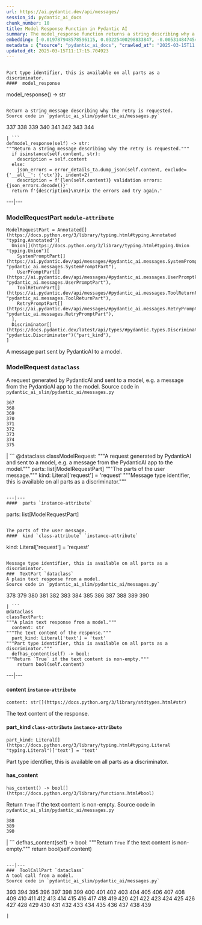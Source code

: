 ```yaml
---
url: https://ai.pydantic.dev/api/messages/
session_id: pydantic_ai_docs
chunk_number: 10
title: Model Response Function in Pydantic AI
summary: The model_response function returns a string describing why a retry is requested, either by echoing the content if it's a string or detailing validation errors in JSON format. The function handles different content types and provides user guidance for error resolution.
embedding: [-0.019787948578596115, 0.03225400298833847, -0.005314847454428673, -0.003613861044868827, 0.03100622072815895, -0.01637420430779457, -0.04546166583895683, -0.025826744735240936, 0.010723867453634739, -0.055137865245342255, -0.0011315386509522796, -0.06610893458127975, 0.04077659547328949, -0.029993869364261627, -0.019976293668150902, 0.002533822786062956, 0.019752634689211845, 0.03154771029949188, 0.036821357905864716, 0.05344276502728462, 0.03114747814834118, 0.0037404049653559923, -0.012689713388681412, -0.015385394915938377, 0.03307801112532616, 0.0031047421507537365, 0.022307056933641434, 0.02135356329381466, 0.016174087300896645, -0.02980552427470684, 0.00010971437586704269, -0.01834004931151867, -0.022942719981074333, -0.012077594175934792, -0.007480809930711985, -0.006539087276905775, -0.027545388787984848, 0.011218272149562836, -0.010812154039740562, -0.02441416122019291, -0.047886598855257034, -0.0510413721203804, 0.004025864414870739, -0.00793989934027195, -0.0597052201628685, 0.025850288569927216, 0.00915825366973877, 0.024225816130638123, 0.0035844321828335524, 0.009052309207618237, -0.023437123745679855, 0.03644466772675514, 0.014161155559122562, 0.0343022495508194, -0.021023958921432495, -0.03762182220816612, -0.06549681723117828, 0.06719191372394562, 0.0019938035402446985, -0.029546549543738365, 0.03166542574763298, 0.010188262909650803, -0.04002321511507034, 0.01836359314620495, -0.0051117888651788235, -0.014184698462486267, -0.013831552118062973, 0.03901086375117302, -0.02912277542054653, 0.007221836131066084, 0.04148288443684578, 0.03514980152249336, -0.06229495629668236, 0.006539087276905775, -0.005411962978541851, -0.010023461654782295, -0.012772114016115665, 0.053207334131002426, 0.00372274755500257, -0.011977535672485828, -0.0033342870883643627, 0.025897374376654625, -0.018563708290457726, 0.006285998970270157, -0.04009384661912918, -0.017386555671691895, -0.04338987544178963, 0.010182376950979233, -0.023896213620901108, -0.05052342265844345, -0.03604443743824959, -0.008281273767352104, -0.04915792495012283, 0.02427290380001068, 0.061164889484643936, -0.0007761855376884341, -0.042989641427993774, 0.005747451446950436, 0.008599105291068554, 0.00244406471028924, 0.044166795909404755, -0.009222997352480888, -0.03665655851364136, 0.03423162177205086, 0.029687808826565742, -0.02128293365240097, 0.02493210881948471, 0.010388378985226154, -0.05174766480922699, -0.007274807896465063, -0.08169444650411606, 0.025779658928513527, -0.011182957328855991, 0.025332340970635414, -0.04670944809913635, -0.03298383951187134, -0.01557373907417059, 0.032560061663389206, -0.013737380504608154, 0.004002321511507034, -0.042330436408519745, -0.007839841768145561, 0.03484373912215233, -0.02622697688639164, -0.04096493870019913, 0.011077013798058033, -0.001668614917434752, -0.03467893972992897, -0.08734478056430817, 0.007157092913985252, 0.009564371779561043, 0.014161155559122562, -0.011483130976557732, -0.014490758068859577, 0.01223062351346016, -0.01458493061363697, -0.041153281927108765, 0.011800962500274181, -0.061777010560035706, 0.029734894633293152, -0.011153528466820717, -0.00776332663372159, -0.031995028257369995, 0.04489663243293762, -0.01773970201611519, -0.005297190509736538, -0.030276386067271233, -0.03300737962126732, -0.014773274771869183, 0.009970488958060741, -0.01710403896868229, 0.030582444742321968, -0.011618504300713539, -0.02994678169488907, -0.017410099506378174, -0.024225816130638123, 0.010535523295402527, 0.043507590889930725, -0.0011675889836624265, -0.00941722746938467, -0.010965184308588505, -0.025143995881080627, -0.010823925957083702, -0.006927547976374626, -0.06888701766729355, -0.0010528166312724352, -0.003967007156461477, -0.028251681476831436, -0.04703905060887337, -0.05786886066198349, -0.00471155671402812, -0.0029222832527011633, -0.06285998970270157, 0.00048741509090177715, 0.02439061924815178, 0.0076985834166407585, -0.036326952278614044, -0.037504106760025024, -0.04025864601135254, -0.027568932622671127, 0.010217691771686077, -0.00700406264513731, -0.06766277551651001, -0.04306027293205261, 0.013231203891336918, -0.01998806558549404, 0.009988146834075451, 0.02129470556974411, -0.005267761647701263, 0.03482019901275635, 0.03482019901275635, 0.014314185827970505, 0.033807843923568726, 0.006951090879738331, -0.010129405185580254, -0.022930948063731194, 0.06031734123826027, -0.02316637896001339, 0.009264197200536728, 0.047180309891700745, 0.04489663243293762, 0.046026699244976044, 0.014420129358768463, -0.009058195166289806, 0.01642129011452198, -0.03846937417984009, -0.02308397740125656, 0.02063549868762493, -0.04795723035931587, 0.019069885835051537, 0.004870472010225058, -0.036209236830472946, 0.01464378833770752, -0.016692034900188446, -0.04023510217666626, -0.009852774441242218, -0.04094139486551285, -0.0018098733853548765, 0.0029958554077893496, 0.014255328103899956, 0.005197132471948862, 0.060646943747997284, 0.058057207614183426, -0.030323471873998642, -0.02987615391612053, -0.0023204635363072157, 0.0034196306951344013, -0.04002321511507034, -0.041765403002500534, 0.02853419817984104, -0.013466634787619114, -0.004985244479030371, 0.00044106467976234853, -0.029428835958242416, 0.008304817602038383, -0.0597052201628685, -0.004379010759294033, 0.018528394401073456, 0.0327954925596714, -0.014443672262132168, -0.019764404743909836, 0.011983421631157398, -0.016656721010804176, 0.05245395377278328, 0.031265195459127426, 0.0011926034931093454, 0.01892862655222416, -0.04091785103082657, 0.01637420430779457, 0.06008191034197807, 0.11102911084890366, -0.042966097593307495, 0.03404327481985092, -0.02198922634124756, -0.019187601283192635, -0.000929215457290411, 0.008628534153103828, 0.019799720495939255, 0.014478987082839012, -0.006356628146022558, 0.002120347460731864, -0.011224158108234406, -0.031194565817713737, 0.027827907353639603, -0.0007783927139826119, -0.016232945024967194, 0.012878058478236198, -0.030888505280017853, 0.013160575181245804, -0.049016669392585754, -0.002664780942723155, -0.0067038885317742825, 0.06841615587472916, 0.01582094095647335, -0.015703225508332253, 0.011642047204077244, 0.023507753387093544, 0.01401989720761776, 0.01649191975593567, -0.02733350172638893, 0.02191859669983387, 0.0007114420877769589, 0.01311348844319582, 0.01998806558549404, -0.036162152886390686, 0.026321150362491608, 0.014761503785848618, -0.04748636856675148, -0.04023510217666626, -0.015149964019656181, 0.005397248547524214, -0.025826744735240936, 0.01128890085965395, -0.0473451092839241, -0.014208241365849972, -0.00977037288248539, 0.027286415919661522, -0.026956813409924507, 0.029381748288869858, -0.008852193132042885, 0.022142255678772926, -0.03044118732213974, -0.013254747726023197, 5.5592907301615924e-05, 0.009917517192661762, 0.02622697688639164, 0.02138887718319893, -0.010247120633721352, 0.02313106507062912, -0.049722958356142044, 0.04451994225382805, 0.013878638856112957, -0.05598541721701622, -0.033148638904094696, -0.03606798127293587, -0.024202274158596992, 0.027592476457357407, 0.005294247530400753, 0.022919176146388054, 0.0074042947962880135, 0.019140513613820076, 0.005918138660490513, 0.009040538221597672, -0.03293675184249878, -0.01343131996691227, 0.035338144749403, -0.041106197983026505, 0.0008571147918701172, -0.004938158672302961, -0.016797978430986404, -0.004396668169647455, -0.04275421053171158, -0.03371367231011391, 0.01941126026213169, 0.034396421164274216, -0.00022384307521861047, -0.02138887718319893, 0.02188328094780445, -0.01427887100726366, 0.08032894879579544, -0.009970488958060741, 0.01092986948788166, -0.06822781264781952, -0.006544972769916058, -0.047156766057014465, -0.012972230091691017, -0.007910470478236675, 0.07142966985702515, -0.011736219748854637, 0.032560061663389206, 0.015644367784261703, -0.005085302516818047, 0.06163575127720833, -0.0006058661383576691, -0.0500054769217968, -0.002424936043098569, 0.005450220312923193, -0.010906326584517956, -0.031359367072582245, -0.0004649756010621786, -0.0510413721203804, 0.014478987082839012, 0.02243654429912567, -0.0013272404903545976, -0.00826950278133154, 0.026038633659482002, -0.03307801112532616, -0.04077659547328949, 0.0070334915071725845, -0.027003899216651917, 0.0008755078306421638, 0.00857556238770485, -0.011277129873633385, -0.019917435944080353, -0.010564952157437801, -0.022142255678772926, -0.04028218984603882, -0.009281854145228863, -0.0400703027844429, -0.010494322516024113, 0.047839514911174774, 0.022048084065318108, 0.014667331241071224, -0.029970325529575348, 0.0036315182223916054, 0.025167539715766907, 0.003304858226329088, 0.003507917048409581, -0.026391780003905296, 0.038634173572063446, 0.03771599382162094, -0.04991130530834198, -0.02622697688639164, 0.008816879242658615, 0.0034726024605333805, 0.04929918423295021, -0.009069967083632946, 0.02622697688639164, 0.03213628754019737, -0.023331180214881897, -0.010912211611866951, -0.0032048001885414124, -0.006427257787436247, 0.011006384156644344, -0.028816714882850647, 0.03246589004993439, 0.02495565265417099, 0.015232364647090435, 0.009011109359562397, 0.025379426777362823, 0.09633823484182358, 0.007516124285757542, -0.0037551193963736296, -0.011194729246199131, 0.016209403052926064, -0.040564704686403275, 0.03762182220816612, 0.008369560353457928, 0.02251894399523735, -0.011365416459739208, -0.019164057448506355, -0.06912244856357574, -0.038657717406749725, -0.0059063672088086605, -0.013525492511689663, 0.06483761221170425, 0.034349337220191956, -0.05311316251754761, 0.03178314119577408, -0.05480826273560524, -0.024178730323910713, 0.01705695316195488, 0.04696841910481453, -0.021694937720894814, 0.01897571235895157, -0.013666750863194466, -0.01942303031682968, 0.018669653683900833, -0.023519525304436684, 0.009805687703192234, 0.0074042947962880135, -0.03110039234161377, 0.007398409303277731, 0.034467052668333054, -0.0014824775280430913, 0.006185940932482481, 0.036774273961782455, 0.010847468860447407, 0.039293382316827774, -0.026792012155056, -0.011683247052133083, 0.02561485767364502, -0.0643196627497673, -0.024767307564616203, -0.017398327589035034, -0.056927137076854706, 0.0463092140853405, 0.028463568538427353, 0.04258941113948822, -0.0255206860601902, 0.043013185262680054, 0.003616803791373968, 0.013254747726023197, -0.018081076443195343, -0.06681522727012634, -0.07547907531261444, -0.007986986078321934, 0.009299512021243572, 0.012925144284963608, -0.0008843364776112139, -0.010058775544166565, 0.02060018479824066, 0.05292481556534767, 0.006798061076551676, 0.0170334093272686, -0.0028398826252669096, 0.04207146167755127, 0.026792012155056, -0.007851612754166126, -0.0010675309458747506, -0.005897538736462593, -0.0036874329671263695, -0.026792012155056, 0.0034402308519929647, -0.031335823237895966, 0.04082367941737175, -0.008098815567791462, -0.01638597622513771, -0.01762198656797409, -0.033760759979486465, -0.03910503536462784, -0.01768084429204464, 0.046662360429763794, -0.010765068233013153, 0.02134179137647152, 0.015350080095231533, -0.023884441703557968, -0.01307817455381155, 0.00031415282865054905, -0.042401064187288284, -0.03215983137488365, 0.01370206568390131, -0.0008725649677217007, 0.003828691551461816, 0.02318992279469967, 0.003290143795311451, 0.03128873556852341, 0.047321565449237823, -0.014714417979121208, 0.054572831839323044, -0.04011738672852516, 0.028322311118245125, 0.029052145779132843, 0.006456686183810234, -0.012207080610096455, 0.048404548317193985, 0.001989389304071665, -0.0022954491432756186, -0.013678522780537605, 0.003769833827391267, 0.009428998455405235, -0.004499668721109629, 0.00562679348513484, -0.022989805787801743, -0.030299928039312363, -0.025238169357180595, -0.00457029789686203, 0.0077338977716863155, 0.003628575475886464, 0.011388959363102913, 0.049016669392585754, 0.02380204200744629, 0.05118263140320778, -0.0038669488858431578, -0.017833873629570007, 0.007298351265490055, 0.0030782560352236032, -0.008746249601244926, 0.008587334305047989, -0.002435236005112529, -0.0055738212540745735, 0.026650752872228622, -0.010423693805932999, 0.027027441188693047, 0.006012311205267906, 0.05471409112215042, -0.027733733877539635, -0.006321313790977001, 0.009640886448323727, -0.008334246464073658, 0.019587833434343338, -0.02851065620779991, 0.04513205960392952, -0.06563807278871536, 0.02613280527293682, 0.016644949093461037, -0.007115892134606838, -0.019670233130455017, -0.009835116565227509, -0.0038698918651789427, 0.014938076958060265, 0.0023395924363285303, 0.02975843846797943, 0.04343695938587189, -0.06818072497844696, 0.029499463737010956, 0.03514980152249336, -0.016621405258774757, 0.011677362024784088, 0.008616763167083263, -0.006138855125755072, 0.02133001945912838, -0.017939817160367966, -0.052077267318964005, -0.016009286046028137, -0.030794333666563034, 0.028345853090286255, -0.013360691256821156, -0.01526767946779728, 0.02364901266992092, -0.013525492511689663, -0.028251681476831436, 0.016762664541602135, 0.027050985023379326, -0.016032829880714417, 0.021082816645503044, -0.014714417979121208, 0.003943463787436485, 0.01705695316195488, -0.018163476139307022, 0.012048165313899517, -0.017315926030278206, 0.003019398543983698, -0.018092848360538483, -0.025732573121786118, -0.027733733877539635, 0.014467215165495872, 0.022413000464439392, -0.040541164577007294, 0.02980552427470684, 0.016809750348329544, -0.030040955170989037, -0.0318773128092289, 0.022059854120016098, -0.01642129011452198, 0.006986405234783888, 0.036939073354005814, 0.015102878212928772, -0.020541327074170113, 0.014231784269213676, -0.011377187445759773, -0.007051148917526007, -0.002814867999404669, -0.015326537191867828, 0.0009527585352770984, -0.011530217714607716, -0.030676618218421936, -0.010900440625846386, 0.034419964998960495, -0.01768084429204464, 0.019764404743909836, 0.009376026690006256, 0.03484373912215233, -0.0005495835212059319, -0.017833873629570007, 0.004181837663054466, -0.010288320481777191, -0.012713256292045116, 0.012101137079298496, 0.03159479796886444, 0.014843904413282871, 0.011100556701421738, 0.06399005651473999, 0.0022424771450459957, -0.017386555671691895, 0.03576191887259483, 0.022860318422317505, -0.0008394574979320168, 0.027898535132408142, -0.014867447316646576, -0.009846888482570648, 0.062342043966054916, 0.05965813621878624, -0.008669734932482243, 0.013855095952749252, 0.0028766687028110027, -0.003140056738629937, 0.03552648797631264, 0.002285148948431015, 0.0028619542717933655, 0.022189341485500336, -0.020517783239483833, 0.005700365174561739, -0.012101137079298496, 0.01648014783859253, 0.010011689737439156, -0.02128293365240097, 0.012383653782308102, 0.008410761132836342, 0.005879881326109171, -0.05316024646162987, 0.0006871633231639862, -0.013666750863194466, -0.031194565817713737, 0.009022881276905537, 0.030817875638604164, 0.027521846815943718, -0.010464893653988838, -0.01218353770673275, 0.02064727060496807, -0.009299512021243572, 0.04741574078798294, 0.04270712658762932, 0.00745138106867671, 0.007304236758500338, 0.00939956959336996, 0.0047792429104447365, -0.03828102722764015, -0.004882243927568197, 0.03215983137488365, -0.023472439497709274, -0.0243670754134655, -0.051465146243572235, -0.00234989239834249, 0.042919013649225235, -0.039246294647455215, 0.035573575645685196, 0.012383653782308102, 0.012101137079298496, 0.016221173107624054, -0.01653900556266308, -0.050240907818078995, -0.036256324499845505, -0.0255206860601902, 0.03731576353311539, 0.011112327687442303, -0.004629155620932579, 0.0012235038448125124, 0.0002150144282495603, -0.014561387710273266, -0.02994678169488907, -0.026533037424087524, -0.023025119677186012, 0.0038022054359316826, -0.004464354366064072, 0.010317749343812466, -0.013160575181245804, -0.010594381019473076, 0.028322311118245125, -0.022389458492398262, -0.0400703027844429, -0.018987484276294708, 0.0005554692470468581, 0.024790851399302483, -0.03338406980037689, 0.006733317393809557, -0.0036844902206212282, 0.030770789831876755, 0.013360691256821156, -0.01580917090177536, -0.004299552645534277, 0.014043440110981464, 0.012348338961601257, 0.0008630005759187043, 0.005138274747878313, -0.02004692330956459, -0.005070588085800409, 0.04805140197277069, -0.003190085757523775, 0.013725608587265015, -0.025379426777362823, 0.024096330627799034, -0.0016009286046028137, -0.02125938981771469, -0.010906326584517956, -0.0464269295334816, -0.04981713369488716, 0.024626048281788826, 0.0016082858201116323, 0.027874993160367012, 0.0031076848972588778, -0.015491338446736336, 0.012677942402660847, -0.014490758068859577, -0.015302994288504124, -0.010488436557352543, -0.03839874267578125, 0.02196568250656128, -0.028110424056649208, 0.002670666668564081, 0.007504352834075689, 0.00700406264513731, -0.011906906962394714, -0.02304866351187229, -0.005529677961021662, 0.0012911901576444507, -0.025803202763199806, -0.004423154052346945, -0.04621504247188568, 0.008681505918502808, 0.0085167046636343, -0.01699809543788433, -0.0352204293012619, 0.021671393886208534, -0.017445413395762444, -0.016150545328855515, -0.00012479665747378021, 0.012265938334167004, 0.008393104188144207, -0.029005059972405434, -0.010388378985226154, -0.0027986823115497828, -0.013290061615407467, 0.027168700471520424, 0.03689198940992355, -0.03046472929418087, 0.020953331142663956, 0.0032754293642938137, 0.023966843262314796, 0.01770438626408577, -0.0032195146195590496, -0.003911091946065426, 0.005512021016329527, -0.0005727587267756462, 0.025968004018068314, -0.014926305040717125, -0.010476665571331978, -0.017233526334166527, -0.03842228651046753, -0.0103059783577919, -0.013278290629386902, 0.009958717972040176, 0.03166542574763298, -0.0026338808238506317, 0.0008806578698568046, -0.01829296350479126, 0.025402970612049103, -0.0900757759809494, -0.014078754931688309, 0.05372527986764908, 0.001082981121726334, 0.030747245997190475, -0.012878058478236198, 0.003987607080489397, 0.019717318937182426, -0.015020477585494518, -0.04374302178621292, 0.027686648070812225, -0.007416066247969866, 0.008728592656552792, 0.02125938981771469, 0.04576772451400757, 0.0330309234559536, -0.0031930285040289164, -0.02376672811806202, 0.03948172554373741, -0.03465539589524269, 0.015597282908856869, 0.013831552118062973, -0.030323471873998642, -0.008298931643366814, -0.022954491898417473, -0.007622068282216787, -0.020988645032048225, 0.008398989215493202, 0.0533485934138298, -0.004479068797081709, 0.012395425699651241, 0.012030507437884808, -0.016680262982845306, 0.028487112373113632, -0.033690132200717926, 0.030723704025149345, -0.00473215663805604, -0.013301833532750607, 0.036326952278614044, -0.027780819684267044, 0.02065904252231121, 0.0007938428316265345, 0.009911631233990192, 0.014749731868505478, 0.0027074527461081743, 0.02197745442390442, 0.005924024619162083, -0.005759222898632288, -0.003184200031682849, 0.02504982426762581, -0.008911050856113434, -0.00624479865655303, -0.010482550598680973, -0.02306043542921543, 0.052736472338438034, 0.026415321975946426, -0.07340728491544724, -0.021035730838775635, -0.016197631135582924, 0.001055023749358952, 0.0016068144468590617, -0.004938158672302961, -0.009558485820889473, 0.015126421116292477, 0.028345853090286255, -0.0188226830214262, -0.02554422803223133, -0.012830971740186214, -0.015714997425675392, 0.0025573656894266605, -0.024767307564616203, -0.001481741899624467, -0.04887541010975838, 0.004390782210975885, -0.01951720379292965, 0.029358206316828728, 0.02005869336426258, 0.013984582386910915, -0.01759844273328781, 0.010906326584517956, 0.05673879384994507, 0.008893393911421299, -0.006668574176728725, 0.03114747814834118, -0.04915792495012283, 0.002371964044868946, 0.01702163740992546, -0.001077095395885408, 0.011100556701421738, 0.037527650594711304, 0.012701485306024551, 0.022860318422317505, -0.013313604518771172, -0.022059854120016098, -0.045485205948352814, -0.010947526432573795, -0.01281920075416565, -0.016739120706915855, 0.024720221757888794, -0.015032248571515083, -0.009564371779561043, 0.02681555412709713, -0.033760759979486465, -0.02924049086868763, -0.000957172887865454, 0.0034108019899576902, -0.005759222898632288, -0.024155188351869583, -0.010765068233013153, 0.01656254753470421, 0.025167539715766907, 0.030629532411694527, 0.0070570348761975765, 0.02867545746266842, -0.029617179185152054, -0.006456686183810234, 0.09073498100042343, -0.013607893139123917, -0.031218107789754868, 0.008104701526463032, -0.02502628043293953, 0.05122971534729004, 0.017233526334166527, 0.003563832025974989, -0.018175248056650162, 0.02916986122727394, -0.0067274319007992744, 0.021694937720894814, 0.01280742883682251, -0.006709774490445852, 0.014184698462486267, 0.02017640881240368, -0.015444252640008926, 0.015232364647090435, -0.016597863286733627, -0.006291884928941727, 0.0030870847404003143, -0.023990387097001076, -0.0440019927918911, -0.03128873556852341, -0.005768051836639643, 0.0016921580536291003, 0.053819455206394196, -0.0041965520940721035, -0.013678522780537605, -0.004534983541816473, 0.0330309234559536, 0.0019099314231425524, 0.03465539589524269, -0.041718315333127975, -0.011971649713814259, -0.008134130388498306, 0.007416066247969866, -0.002704509999603033, -0.025191083550453186, 0.03703324496746063, 0.01369029376655817, -0.027003899216651917, -0.0118657061830163, 0.05400779843330383, -0.010600266046822071, 0.030252842232584953, -0.008681505918502808, -0.02322523668408394, 0.011665590107440948, -0.03178314119577408, -0.019952749833464622, -0.016091687604784966, -0.017986904829740524, 0.041059110313653946, -3.887825005222112e-05, 0.004782185889780521, 0.03856354579329491, -0.006750974804162979, -0.0037904339842498302, 0.04819266125559807, 0.01401989720761776, 0.013396006077528, -0.005509078036993742, 0.024508334696292877, -0.007104120682924986, 0.00947608519345522, -0.00034670846071094275, 0.0002530879864934832, 0.04826328903436661, 0.003340172814205289, 0.009882202371954918, 0.01182450633496046, 0.005871052388101816, 0.012336567975580692, 0.03401973471045494, 0.041694775223731995, 0.0032577719539403915, -0.01307817455381155, -0.019670233130455017, 0.002087975852191448, 0.04181249067187309, 0.03524397313594818, 0.0013242976274341345, 0.025826744735240936, -0.004882243927568197, 0.04795723035931587, -0.0008387218113057315, -0.006550858728587627, 0.00655674422159791, 0.0017672015819698572, -0.013396006077528, 0.005841623526066542, -0.000547008472494781, 0.03484373912215233, -0.010682666674256325, -0.011324215680360794, 0.0036491756327450275, -0.01708049513399601, -0.01338423416018486, -0.0044113826006650925, -0.005871052388101816, -0.0046615274623036385, 0.00687457574531436, -0.023319408297538757, -0.019952749833464622, 0.015691455453634262, -0.014066983014345169, 0.028722543269395828, -0.007157092913985252, 0.0003310744068585336, -0.02071790024638176, 0.05283064395189285, 0.02198922634124756, -0.008410761132836342, -0.01244251150637865, -0.011530217714607716, -0.05466700345277786, 0.016668492928147316, 0.030723704025149345, -0.02367255464196205, 0.027098070830106735, -0.0039052064530551434, 0.01374915149062872, -0.0012933972757309675, 0.013242975808680058, 0.040399905294179916, 0.0010484022786840796, -0.019175829365849495, 0.03105330653488636, 0.00910528190433979, 0.04247169569134712, 0.018763825297355652, -0.0009417227120138705, -0.004949930123984814, 0.00776921259239316, 0.014690874144434929, 0.0031959714833647013, 0.0009328940650448203, 0.043013185262680054, -0.01638597622513771, 0.014879219233989716, 0.023448895663022995, 0.0062153697945177555, 0.01944657415151596, -0.0030090983491390944, 0.03416099026799202, -0.0003421102010179311, 0.001805459032766521, -0.028840258717536926, -0.01702163740992546, -0.0032136288937181234, 0.0022174627520143986, 0.006403714418411255, 0.030817875638604164, -0.055090777575969696, 0.04513205960392952, -0.008922822773456573, 0.009611457586288452, 0.05546746775507927, -0.03178314119577408, -0.028181051835417747, -0.014820361509919167, 0.03046472929418087, -0.020411839708685875, -0.030676618218421936, -0.013725608587265015, 0.026533037424087524, -0.03467893972992897, 0.0424952395260334, 0.011212386190891266, 0.04331924393773079, -0.03821039944887161, 0.011359530501067638, 0.001789273228496313, 0.019764404743909836, 0.026627209037542343, -0.001503813429735601, -0.036915529519319534, 0.007739783730357885, -0.008110586553812027, 0.006203598342835903, 0.033101554960012436, 0.010247120633721352, -0.012960459105670452, 0.022154027596116066, 0.003128285054117441, -0.0023704925552010536, 0.016703806817531586, -0.010294206440448761, 0.00821064505726099, 0.010247120633721352, -0.013419548980891705, -0.002888440154492855, -0.0034225734416395426, -0.025991547852754593, -0.0016097573097795248, 0.03964652493596077, -0.005706251133233309, 0.0262740645557642, 0.0622478723526001, -0.02376672811806202, -0.008181216195225716, -0.014149383641779423, 0.00947019923478365, -0.01938771642744541, 0.03482019901275635, 0.039858415722846985, 0.004223037976771593, 0.055655814707279205, -0.009746829979121685, -0.019164057448506355, 0.015726769343018532, 0.008434304036200047, 0.0255206860601902, 0.025402970612049103, -0.033219270408153534, 0.02318992279469967, 0.025779658928513527, -0.04032927379012108, -0.019823262467980385, -0.04708613455295563, 0.01824587769806385, 0.005994653794914484, -0.03580900654196739, -0.00713943550363183, -0.011642047204077244, -0.015703225508332253, 0.017257068306207657, 0.00186431675683707, -0.013148803263902664, 0.004402553662657738, 0.04550874978303909, -0.020494241267442703, -0.014808589592576027, 0.07444318383932114, 0.016244716942310333, 0.01130655873566866, 0.017516043037176132, -0.024531876668334007, -0.0035991466138511896, -0.008087043650448322, 0.036797814071178436, -0.012012850493192673, 0.006803946569561958, -0.015008705668151379, 0.017504271119832993, 0.0050499881617724895, 0.04637984558939934, 0.03489082679152489, -0.02002337947487831, -0.009281854145228863, -0.012101137079298496, 0.027686648070812225, 0.012383653782308102, -0.009328940883278847, 0.025308798998594284, -0.004502611700445414, -0.028251681476831436, 0.009941060096025467, -0.01943480223417282, 0.02858128398656845, -0.015456024557352066, 0.05042925104498863, 0.036868445575237274, 0.021742023527622223, -0.011135871522128582, 0.02672138251364231, -0.0248850230127573, -0.015503110364079475, -0.012854515574872494, -0.0023778497707098722, -0.05424322932958603, 0.02431998960673809, -0.03352532908320427, 0.026462407782673836, -0.013054631650447845, 0.012984002009034157, 0.006621487904340029, 0.000691945489961654, 0.02008223719894886, -0.004743928089737892, -0.023966843262314796, 0.03208920359611511, 0.006615601945668459, -0.0030959134455770254, -0.02441416122019291, -0.00853436253964901, -0.019281772896647453, -0.0038463487289845943, 0.00024904150632210076, -0.013760923407971859, 0.04645047336816788, -0.007086463272571564, -0.005570878274738789, -0.030700160190463066, 0.03404327481985092, -0.011330101639032364, 0.009635000489652157, 0.019328858703374863, -0.037409935146570206, -0.01213645190000534, -0.039811328053474426, -0.015338309109210968, 0.0510413721203804, -0.011088784784078598, 0.005220675375312567, 0.01770438626408577, -0.01465556025505066, -0.014938076958060265, -0.0029002116061747074, -0.0015921000158414245, -0.05052342265844345, 0.028275225311517715, -0.0007835427531972528, 0.028793172910809517, -0.006338971201330423, -0.011047584936022758, 0.025991547852754593, -0.0449201725423336, -0.02855774201452732, -0.008663848973810673, -0.0450378879904747, 0.001724529778584838, 0.0027059814892709255, 0.050193820148706436, 0.006256570108234882, -0.015055792406201363, 0.015667911618947983, -0.0028442968614399433, 0.001668614917434752, 0.011430159211158752, -0.004958758596330881, 0.03585609421133995, 0.031265195459127426, 0.02308397740125656, 0.013572578318417072, 0.004267181269824505, 0.03171251341700554, -0.009599685668945312, 0.015161735936999321, -0.016256488859653473, -0.03166542574763298, -0.014137612655758858, -0.01217176578938961, -0.00883453618735075, -0.01947011798620224, -0.015632597729563713, 0.016174087300896645, 0.02181265316903591, -0.005391362588852644, -0.03712741658091545, 0.015008705668151379, -0.006327199749648571, -0.05801011994481087, 0.03590317815542221, 0.0002227395016234368, 0.008716820739209652, 0.031995028257369995, 0.002776610665023327, 0.02191859669983387, -0.0008968437323346734, -0.03354887291789055, -0.030629532411694527, -0.0022954491432756186, -0.016762664541602135, 0.012324796058237553, 0.0004800578753929585, -0.03832811489701271, -0.015420709736645222, 0.01708049513399601, -0.022766146808862686, -0.018022218719124794, -0.007692697457969189, -0.011853935196995735, 0.0038139771204441786, 0.01823410578072071, 0.009134710766375065, -0.02735704556107521, -0.0038375200238078833, 0.01705695316195488, 0.015161735936999321, -0.0188226830214262, -0.01156553253531456, -0.027192244306206703, -0.008810993283987045, 0.007292465306818485, -0.009328940883278847, -0.0024146358482539654, -0.0029178690165281296, -0.034419964998960495, -0.008446075953543186, -0.015008705668151379, -0.04131808504462242, 0.00087624357547611, 0.016044601798057556, 0.005829852074384689, 0.0016259431140497327, -0.0003204064560122788, 0.008681505918502808, 0.041741859167814255, 0.002870782744139433, 0.001771615818142891, -0.01437304262071848, 0.023519525304436684, -0.028910888358950615, -0.0005620907759293914, -0.0002698256284929812, 0.033101554960012436, -0.0004727006598841399, -0.011124099604785442, -0.011271243914961815, 0.013407777063548565, 0.0025352940429002047, -0.040188018232584, -0.018033990636467934, 0.00012231359141878784, 0.010517865419387817, -0.001475856057368219, -0.00637428555637598, 0.04028218984603882, -0.006633259356021881, -0.012925144284963608, -0.039834871888160706, -0.025120453909039497, 0.003666832810267806, 0.025873832404613495, -0.009670315310359001, -0.009923403151333332, -0.005706251133233309, 0.006898119114339352, 0.007068806327879429, -0.007363094482570887, 0.025096910074353218, -0.008710934780538082, -0.027192244306206703, 0.014808589592576027, -0.0033254583831876516, -0.013301833532750607, -0.005823966581374407, -0.004467297345399857, -0.0015199993504211307, 0.005706251133233309, 0.010117633268237114, -0.019611375406384468, -0.009646772406995296, 0.0019246458541601896, 0.01712758280336857, -0.008964023552834988, 0.021742023527622223, 0.006309542339295149, 0.005073531065136194, 0.01491453405469656, 0.011901021003723145, -0.03159479796886444, -0.0077927554957568645, 0.027121614664793015, 0.013878638856112957, -0.003084141993895173, 0.004473182838410139, -0.02258957363665104, 0.009964603930711746, 0.006862804293632507, -0.010435464791953564, 0.036797814071178436, 0.030205756425857544, -0.016032829880714417, 0.005915195681154728, -0.011706790886819363, 0.004008207470178604, -0.022083397954702377, -0.021530136466026306, -0.006662688218057156, 0.0476982556283474, -0.008940479718148708, -0.025826744735240936, 0.05278356000781059, -0.015997514128684998, 0.0181870199739933, 0.013902181759476662, 0.015456024557352066, -0.008969908580183983, -0.0006183733930811286, 0.0026206376496702433, 0.021200532093644142, 0.06615602225065231, 0.01759844273328781, -0.022236427292227745, -0.025402970612049103, 0.004590898286551237, -0.006038797087967396, -0.009552599862217903, -0.00025419157464057207, 0.011194729246199131, 0.016762664541602135, -0.03246589004993439, -0.015279451385140419, 0.036256324499845505, -0.022754374891519547, 0.012736800126731396, 0.027639562264084816, -0.0376453660428524, -0.02683909796178341, -0.03241880610585213, -0.00971740111708641, -0.010023461654782295, -0.006886347196996212, 0.02383735589683056, 0.005100016947835684, 0.006756860297173262, 0.017315926030278206, -0.004323096014559269, 0.0040758936665952206, 0.0195760615170002, -0.024072786793112755, -0.06370754539966583, -0.007916356436908245, 0.006886347196996212, 0.01426709908992052, 0.005570878274738789, 0.020329440012574196, -0.008063500747084618, -0.003084141993895173, -0.00978214479982853, 0.032536521553993225, 0.021000416949391365, 0.0009512871038168669, 0.023237008601427078, -0.004708613734692335, 0.0225778017193079, 0.035691291093826294, -0.008922822773456573, -0.019305314868688583, -0.019752634689211845, -0.010570837184786797, -0.010853354819118977, -0.043648846447467804, 0.016044601798057556, -0.02190682478249073, 0.0009873374365270138, 0.03717450425028801, 0.013525492511689663, 0.007268922403454781, -0.04753345623612404, 0.018610795959830284, 0.01771615818142891, -0.016644949093461037, 0.004373124800622463, 0.005400191061198711, -0.008487275801599026, 0.008151787333190441, 0.012301253154873848, -0.03298383951187134, -0.0013419549213722348, 0.004090608097612858, -0.0052442182786762714, 0.014196470379829407, 0.021824423223733902, -0.03413745015859604, 0.05617376044392586, 0.00024039679556153715, 0.005921081639826298, 0.017998674884438515, 0.013866866938769817, -0.002572080120444298, 0.0028840259183198214, -0.015138193033635616, 0.019364172592759132, -0.02311929315328598, 0.015173506923019886, -0.022083397954702377, -0.013054631650447845, 0.02867545746266842, 0.009075853042304516, 0.013984582386910915, -0.018587252125144005, -0.009758601896464825, -0.0023366494569927454, -0.01772793009877205, 0.027262872084975243, 0.03828102722764015, -0.012995773926377296, -0.007739783730357885, 0.014690874144434929, -0.01939948834478855, -0.0050529311411082745, 0.016927465796470642, 0.02081207185983658, -0.020294124260544777, -0.009228882379829884, 0.016903921961784363, -0.017810331657528877, -0.012477826327085495, 0.012395425699651241, 0.014220013283193111, -0.0038198628462851048, 0.006951090879738331, 0.0017539585242047906, 0.03241880610585213, 0.009693858213722706, 0.008469618856906891, 0.0001988285657716915, 0.00044768615043722093, 0.007551439106464386, 0.006091768853366375, -0.019081655889749527, 0.012607312761247158, 0.04084722325205803, -0.007180635817348957, 0.025308798998594284, -0.01219530962407589, 0.0026883240789175034, -0.0620124414563179, 0.0136549798771739, -0.04131808504462242, 0.03606798127293587, -0.012925144284963608, 0.019999835640192032, 0.0007206386071629822, 0.024861479178071022, -0.020494241267442703, 0.00788692757487297, 0.00789869949221611, -0.003557946067303419]
metadata : {"source": "pydantic_ai_docs", "crawled_at": "2025-03-15T11:17:15.701694", "url_path": "/api/messages/", "chunk_size": 4548}
updated_dt: 2025-03-15T11:17:15.704923
---
```

```

Part type identifier, this is available on all parts as a discriminator.
####  model_response
```
model_response() -> str[](https://docs.python.org/3/library/stdtypes.html#str)

```

Return a string message describing why the retry is requested.
Source code in `pydantic_ai_slim/pydantic_ai/messages.py`
```
337
338
339
340
341
342
343
344
```
| ```
defmodel_response(self) -> str:
"""Return a string message describing why the retry is requested."""
  if isinstance(self.content, str):
    description = self.content
  else:
    json_errors = error_details_ta.dump_json(self.content, exclude={'__all__': {'ctx'}}, indent=2)
    description = f'{len(self.content)} validation errors: {json_errors.decode()}'
  return f'{description}\n\nFix the errors and try again.'

```
  
---|---  
###  ModelRequestPart `module-attribute`
```
ModelRequestPart = Annotated[](https://docs.python.org/3/library/typing.html#typing.Annotated "typing.Annotated")[
  Union[](https://docs.python.org/3/library/typing.html#typing.Union "typing.Union")[
    SystemPromptPart[](https://ai.pydantic.dev/api/messages/#pydantic_ai.messages.SystemPromptPart "pydantic_ai.messages.SystemPromptPart"),
    UserPromptPart[](https://ai.pydantic.dev/api/messages/#pydantic_ai.messages.UserPromptPart "pydantic_ai.messages.UserPromptPart"),
    ToolReturnPart[](https://ai.pydantic.dev/api/messages/#pydantic_ai.messages.ToolReturnPart "pydantic_ai.messages.ToolReturnPart"),
    RetryPromptPart[](https://ai.pydantic.dev/api/messages/#pydantic_ai.messages.RetryPromptPart "pydantic_ai.messages.RetryPromptPart"),
  ],
  Discriminator[](https://docs.pydantic.dev/latest/api/types/#pydantic.types.Discriminator "pydantic.Discriminator")("part_kind"),
]

```

A message part sent by PydanticAI to a model.
###  ModelRequest `dataclass`
A request generated by PydanticAI and sent to a model, e.g. a message from the PydanticAI app to the model.
Source code in `pydantic_ai_slim/pydantic_ai/messages.py`
```
367
368
369
370
371
372
373
374
375
```
| ```
@dataclass
classModelRequest:
"""A request generated by PydanticAI and sent to a model, e.g. a message from the PydanticAI app to the model."""
  parts: list[ModelRequestPart]
"""The parts of the user message."""
  kind: Literal['request'] = 'request'
"""Message type identifier, this is available on all parts as a discriminator."""

```
  
---|---  
####  parts `instance-attribute`
```
parts: list[](https://docs.python.org/3/library/stdtypes.html#list)[ModelRequestPart[](https://ai.pydantic.dev/api/messages/#pydantic_ai.messages.ModelRequestPart "pydantic_ai.messages.ModelRequestPart")]

```

The parts of the user message.
####  kind `class-attribute` `instance-attribute`
```
kind: Literal[](https://docs.python.org/3/library/typing.html#typing.Literal "typing.Literal")['request'] = 'request'

```

Message type identifier, this is available on all parts as a discriminator.
###  TextPart `dataclass`
A plain text response from a model.
Source code in `pydantic_ai_slim/pydantic_ai/messages.py`
```
378
379
380
381
382
383
384
385
386
387
388
389
390
```
| ```
@dataclass
classTextPart:
"""A plain text response from a model."""
  content: str
"""The text content of the response."""
  part_kind: Literal['text'] = 'text'
"""Part type identifier, this is available on all parts as a discriminator."""
  defhas_content(self) -> bool:
"""Return `True` if the text content is non-empty."""
    return bool(self.content)

```
  
---|---  
####  content `instance-attribute`
```
content: str[](https://docs.python.org/3/library/stdtypes.html#str)

```

The text content of the response.
####  part_kind `class-attribute` `instance-attribute`
```
part_kind: Literal[](https://docs.python.org/3/library/typing.html#typing.Literal "typing.Literal")['text'] = 'text'

```

Part type identifier, this is available on all parts as a discriminator.
####  has_content
```
has_content() -> bool[](https://docs.python.org/3/library/functions.html#bool)

```

Return `True` if the text content is non-empty.
Source code in `pydantic_ai_slim/pydantic_ai/messages.py`
```
388
389
390
```
| ```
defhas_content(self) -> bool:
"""Return `True` if the text content is non-empty."""
  return bool(self.content)

```
  
---|---  
###  ToolCallPart `dataclass`
A tool call from a model.
Source code in `pydantic_ai_slim/pydantic_ai/messages.py`
```
393
394
395
396
397
398
399
400
401
402
403
404
405
406
407
408
409
410
411
412
413
414
415
416
417
418
419
420
421
422
423
424
425
426
427
428
429
430
431
432
433
434
435
436
437
438
439
```
|